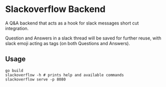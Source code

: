 # Slackoverflow Backend

A Q&A backend that acts as a hook for slack messages short cut integration.

Question and Answers in a slack thread will be saved for further reuse, with slack
emoji acting as tags (on both Questions and Answers).

## Usage

```shell
go build
slackoverflow -h # prints help and available commands
slackoverflow serve -p 8080
```